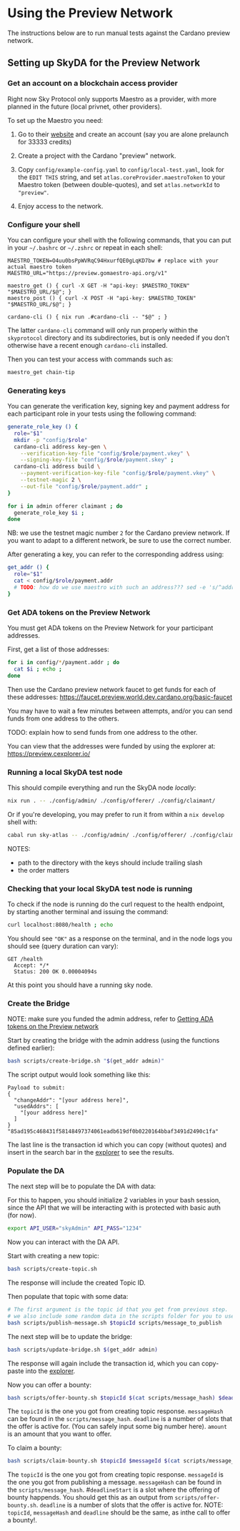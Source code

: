# Using the Preview Network

The instructions below are to run manual tests against the Cardano preview network.

## Setting up SkyDA for the Preview Network

### Get an account on a blockchain access provider

Right now Sky Protocol only supports Maestro as a provider,
with more planned in the future (local privnet, other providers).

To set up the Maestro you need:

1. Go to their [website](https://www.gomaestro.org/) and
   create an account (say you are alone prelaunch for 33333 credits)

2. Create a project with the Cardano "preview" network.

3. Copy `config/example-config.yaml` to `config/local-test.yaml`,
   look for the `EDIT THIS` string, and
   set `atlas.coreProvider.maestroToken` to your Maestro token (between double-quotes),
   and set `atlas.networkId` to `"preview"`.

4. Enjoy access to the network.

### Configure your shell

You can configure your shell with the following commands,
that you can put in your `~/.bashrc` or `~/.zshrc` or repeat in each shell:
```
MAESTRO_TOKEN=O4uu0bsPpWVRqC94HxurfQE0gLqKD7bw # replace with your actual maestro token
MAESTRO_URL="https://preview.gomaestro-api.org/v1"

maestro_get () { curl -X GET -H "api-key: $MAESTRO_TOKEN" "$MAESTRO_URL/$@"; }
maestro_post () { curl -X POST -H "api-key: $MAESTRO_TOKEN" "$MAESTRO_URL/$@"; }

cardano-cli () { nix run .#cardano-cli -- "$@" ; }
```

The latter `cardano-cli` command will only run properly
within the `skyprotocol` directory and its subdirectories, but
is only needed if you don't otherwise have a recent enough `cardano-cli` installed.

Then you can test your access with commands such as:
```bash
maestro_get chain-tip
```

### Generating keys

You can generate the verification key, signing key and payment address
for each participant role in your tests using the following command:

```bash
generate_role_key () {
  role="$1"
  mkdir -p "config/$role"
  cardano-cli address key-gen \
    --verification-key-file "config/$role/payment.vkey" \
    --signing-key-file "config/$role/payment.skey" ;
  cardano-cli address build \
    --payment-verification-key-file "config/$role/payment.vkey" \
    --testnet-magic 2 \
    --out-file "config/$role/payment.addr" ;
}

for i in admin offerer claimant ; do
  generate_role_key $i ;
done
```

NB: we use the testnet magic number `2` for the Cardano preview network.
If you want to adapt to a different network, be sure to use the correct number.

After generating a key, you can refer to the corresponding address using:
```bash
get_addr () {
  role="$1"
  cat < config/$role/payment.addr
  # TODO: how do we use maestro with such an address??? sed -e 's/^addr_test/addr_vkh/' ???
}
```

### Get ADA tokens on the Preview Network

You must get ADA tokens on the Preview Network for your participant addresses.

First, get a list of those addresses:
```bash
for i in config/*/payment.addr ; do
  cat $i ; echo ;
done
```

Then use the Cardano preview network faucet to get funds for each of these addresses:
https://faucet.preview.world.dev.cardano.org/basic-faucet

You may have to wait a few minutes between attempts, and/or
you can send funds from one address to the others.

TODO: explain how to send funds from one address to the other.
<!--
THE BELOW INSTRUCTIONS ARE INCOMPLETE,
and some suppose a local running cardano-node on the preview network.

You may use such commands such as:
```bash
send_preview_ada () {
  from="$1" to="$2" amount="$3"
  cardano-cli -- transaction build \
    --chang-era --testnet-magic 2 \
    --change-address $(get_addr $from) \
    --tx-in $(get_addr $from) \
    --tx-out $(get_addr $to)+${amount} \
    --out-file tx.signed
}

send_preview_ada admin claimant 40000
maestro_post < tx.signed
```
-->

You can view that the addresses were funded by using the explorer at:
https://preview.cexplorer.io/

### Running a local SkyDA test node

This should compile everything and run the SkyDA node _locally_:
```bash
nix run . -- ./config/admin/ ./config/offerer/ ./config/claimant/
```

Or if you're developing, you may prefer to run it from within a `nix develop` shell with:
```bash
cabal run sky-atlas -- ./config/admin/ ./config/offerer/ ./config/claimant/
```

NOTES:
* path to the directory with the keys should include trailing slash
* the order matters

### Checking that your local SkyDA test node is running

To check if the node is running do the curl request to the health endpoint,
by starting another terminal and issuing the command:
```bash
curl localhost:8080/health ; echo
```

You should see `"OK"` as a response on the terminal,
and in the node logs you should see (query duration can vary):
```
GET /health
  Accept: */*
  Status: 200 OK 0.00004094s
```

At this point you should have a running sky node.

### Create the Bridge

NOTE: make sure you funded the admin address,
refer to [Getting ADA tokens on the Preview network](#get-ada-tokens-on-the-preview-network)

Start by creating the bridge with the admin address (using the functions defined earlier):
```bash
bash scripts/create-bridge.sh "$(get_addr admin)"
```

The script output would look something like this:
```
Payload to submit:
{
  "changeAddr": "[your address here]",
  "usedAddrs": [
    "[your address here]"
  ]
}
"85ad195c468431f58148497374061eadb619df0b0220164bbaf3491d2490c1fa"
```
The last line is the transaction id which you can copy (without quotes) and
insert in the search bar in the [explorer](https://preview.cexplorer.io/) to see the results.

### Populate the DA

The next step will be to populate the DA with data:

For this to happen, you should initialize 2 variables
in your bash session, since the API that we will be
interacting with is protected with basic auth (for now).

```bash
export API_USER="skyAdmin" API_PASS="1234"
```

Now you can interact with the DA API.

Start with creating a new topic:
```bash
bash scripts/create-topic.sh
```

The response will include the created Topic ID.

Then populate that topic with some data:
```bash
# The first argument is the topic id that you get from previous step.
# we also include some random data in the scripts folder for you to use.
bash scripts/publish-message.sh $topicId scripts/message_to_publish
```

The next step will be to update the bridge:
```bash
bash scripts/update-bridge.sh $(get_addr admin)
```

The response will again include the transaction id,
which you can copy-paste into the [explorer](https://preview.cexplorer.io/).


Now you can offer a bounty:
```bash
bash scripts/offer-bounty.sh $topicId $(cat scripts/message_hash) $deadline $amount $(get_addr offerer)
```

The `topicId` is the one you got from creating topic response.
`messageHash` can be found in the `scripts/message_hash`.
`deadline` is a number of slots that the offer is active for. (You can safely input some big number here).
`amount` is an amount that you want to offer.


To claim a bounty:
```bash
bash scripts/claim-bounty.sh $topicId $messageId $(cat scripts/message_hash) $deadlineStart $deadline $(get_addr claimant)
```
The `topicId` is the one you got from creating topic response.
`messageId` is the one you got from publishing a message.
`messageHash` can be found in the `scripts/message_hash`.
#`deadlineStart` is a slot where the offering of bounty happends. You should get this as an output from `scripts/offer-bounty.sh`.
`deadline` is a number of slots that the offer is active for.
NOTE: `topicId`, `messageHash` and `deadline` should be the same, as inthe call to offer a bounty!.
